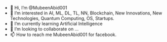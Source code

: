 - 👋 Hi, I’m @MubeenAbid001
- 👀 I’m interested in AI, ML, DL, TL, NN, Blockchain, New Innovations, New Technologies, Quantum Computing, OS, Startups.
- 🌱 I’m currently learning Artificial Intelligence
- 💞️ I’m looking to collaborate on ...
- 📫 How to reach me MubeenAbid001 for facebook.

<!---
MubeenAbid001/MubeenAbid001 is a ✨ special ✨ repository because its `README.md` (this file) appears on your GitHub profile.
You can click the Preview link to take a look at your changes.
--->
